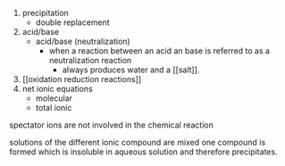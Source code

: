 1. precipitation
	-  double replacement
2. acid/base
	- acid/base (neutralization)
		- when a reaction between an acid an base is referred to as a neutralization reaction
			- always produces water and a [[salt]].
3. [[oxidation reduction reactions]]
4. net ionic equations
	- molecular
	- total ionic

spectator ions are not involved in the chemical reaction










solutions of the different ionic compound are mixed one compound is formed which is insoluble in aqueous solution and therefore precipitates. 


